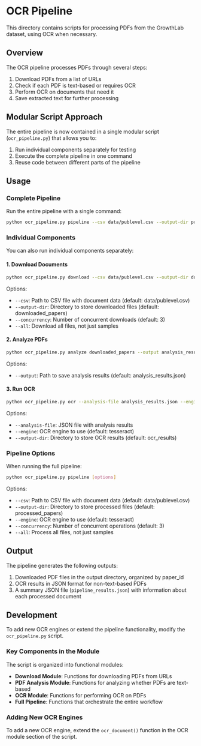 # OCR Pipeline

This directory contains scripts for processing PDFs from the GrowthLab dataset, using OCR when necessary.

## Overview

The OCR pipeline processes PDFs through several steps:

1. Download PDFs from a list of URLs
2. Check if each PDF is text-based or requires OCR
3. Perform OCR on documents that need it
4. Save extracted text for further processing

## Modular Script Approach

The entire pipeline is now contained in a single modular script (`ocr_pipeline.py`) that allows you to:

1. Run individual components separately for testing
2. Execute the complete pipeline in one command
3. Reuse code between different parts of the pipeline

## Usage

### Complete Pipeline

Run the entire pipeline with a single command:

```bash
python ocr_pipeline.py pipeline --csv data/publevel.csv --output-dir processed_papers
```

### Individual Components

You can also run individual components separately:

#### 1. Download Documents

```bash
python ocr_pipeline.py download --csv data/publevel.csv --output-dir downloaded_papers
```

Options:
- `--csv`: Path to CSV file with document data (default: data/publevel.csv)
- `--output-dir`: Directory to store downloaded files (default: downloaded_papers)
- `--concurrency`: Number of concurrent downloads (default: 3)
- `--all`: Download all files, not just samples

#### 2. Analyze PDFs

```bash
python ocr_pipeline.py analyze downloaded_papers --output analysis_results.json
```

Options:
- `--output`: Path to save analysis results (default: analysis_results.json)

#### 3. Run OCR

```bash
python ocr_pipeline.py ocr --analysis-file analysis_results.json --engine tesseract --output-dir ocr_results
```

Options:
- `--analysis-file`: JSON file with analysis results
- `--engine`: OCR engine to use (default: tesseract)
- `--output-dir`: Directory to store OCR results (default: ocr_results)

### Pipeline Options

When running the full pipeline:

```bash
python ocr_pipeline.py pipeline [options]
```

Options:
- `--csv`: Path to CSV file with document data (default: data/publevel.csv)
- `--output-dir`: Directory to store processed files (default: processed_papers)
- `--engine`: OCR engine to use (default: tesseract)
- `--concurrency`: Number of concurrent operations (default: 3)
- `--all`: Process all files, not just samples

## Output

The pipeline generates the following outputs:

1. Downloaded PDF files in the output directory, organized by paper_id
2. OCR results in JSON format for non-text-based PDFs
3. A summary JSON file (`pipeline_results.json`) with information about each processed document

## Development

To add new OCR engines or extend the pipeline functionality, modify the `ocr_pipeline.py` script.

### Key Components in the Module

The script is organized into functional modules:

- **Download Module**: Functions for downloading PDFs from URLs
- **PDF Analysis Module**: Functions for analyzing whether PDFs are text-based
- **OCR Module**: Functions for performing OCR on PDFs
- **Full Pipeline**: Functions that orchestrate the entire workflow

### Adding New OCR Engines

To add a new OCR engine, extend the `ocr_document()` function in the OCR module section of the script.
